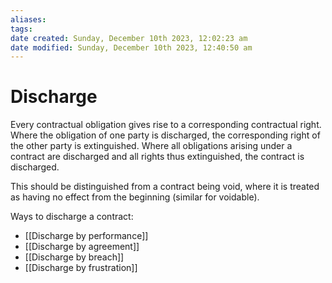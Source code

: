 ```yaml
---
aliases: 
tags: 
date created: Sunday, December 10th 2023, 12:02:23 am
date modified: Sunday, December 10th 2023, 12:40:50 am
---
```


# Discharge

Every contractual obligation gives rise to a corresponding contractual right. Where the obligation of one party is discharged, the corresponding right of the other party is extinguished. Where all obligations arising under a contract are discharged and all rights thus extinguished, the contract is discharged.

This should be distinguished from a contract being void, where it is treated as having no effect from the beginning (similar for voidable).

Ways to discharge a contract:

- [[Discharge by performance]]
- [[Discharge by agreement]]
- [[Discharge by breach]]
- [[Discharge by frustration]]
